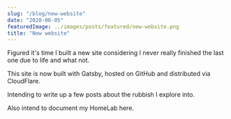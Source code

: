 ```yaml
---
slug: "/blog/new-website"
date: "2020-06-05"
featuredImage: ../images/posts/featured/new-website.png
title: "New website"
---
```


Figured it's time I built a new site considering I never really finished the last one due to life and what not.

This site is now built with Gatsby, hosted on GitHub and distributed via CloudFlare.

Intending to write up a few posts about the rubbish I explore into.

Also intend to document my HomeLab here.
